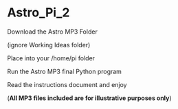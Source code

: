 # Astro_Pi_2
Download the Astro MP3 Folder 

(ignore Working Ideas folder)

Place into your /home/pi folder

Run the Astro MP3 final Python program

Read the instructions document and enjoy

(**All MP3 files included are for illustrative purposes only**)
